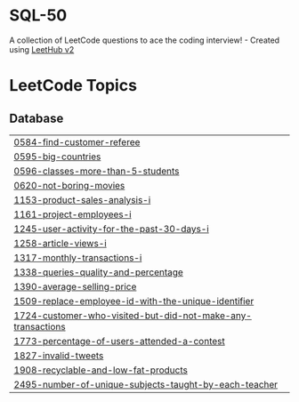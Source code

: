 # SQL-50
A collection of LeetCode questions to ace the coding interview! - Created using [LeetHub v2](https://github.com/arunbhardwaj/LeetHub-2.0)

<!---LeetCode Topics Start-->
# LeetCode Topics
## Database
|  |
| ------- |
| [0584-find-customer-referee](https://github.com/ShroukOuda/SQL-50/tree/master/0584-find-customer-referee) |
| [0595-big-countries](https://github.com/ShroukOuda/SQL-50/tree/master/0595-big-countries) |
| [0596-classes-more-than-5-students](https://github.com/ShroukOuda/SQL-50/tree/master/0596-classes-more-than-5-students) |
| [0620-not-boring-movies](https://github.com/ShroukOuda/SQL-50/tree/master/0620-not-boring-movies) |
| [1153-product-sales-analysis-i](https://github.com/ShroukOuda/SQL-50/tree/master/1153-product-sales-analysis-i) |
| [1161-project-employees-i](https://github.com/ShroukOuda/SQL-50/tree/master/1161-project-employees-i) |
| [1245-user-activity-for-the-past-30-days-i](https://github.com/ShroukOuda/SQL-50/tree/master/1245-user-activity-for-the-past-30-days-i) |
| [1258-article-views-i](https://github.com/ShroukOuda/SQL-50/tree/master/1258-article-views-i) |
| [1317-monthly-transactions-i](https://github.com/ShroukOuda/SQL-50/tree/master/1317-monthly-transactions-i) |
| [1338-queries-quality-and-percentage](https://github.com/ShroukOuda/SQL-50/tree/master/1338-queries-quality-and-percentage) |
| [1390-average-selling-price](https://github.com/ShroukOuda/SQL-50/tree/master/1390-average-selling-price) |
| [1509-replace-employee-id-with-the-unique-identifier](https://github.com/ShroukOuda/SQL-50/tree/master/1509-replace-employee-id-with-the-unique-identifier) |
| [1724-customer-who-visited-but-did-not-make-any-transactions](https://github.com/ShroukOuda/SQL-50/tree/master/1724-customer-who-visited-but-did-not-make-any-transactions) |
| [1773-percentage-of-users-attended-a-contest](https://github.com/ShroukOuda/SQL-50/tree/master/1773-percentage-of-users-attended-a-contest) |
| [1827-invalid-tweets](https://github.com/ShroukOuda/SQL-50/tree/master/1827-invalid-tweets) |
| [1908-recyclable-and-low-fat-products](https://github.com/ShroukOuda/SQL-50/tree/master/1908-recyclable-and-low-fat-products) |
| [2495-number-of-unique-subjects-taught-by-each-teacher](https://github.com/ShroukOuda/SQL-50/tree/master/2495-number-of-unique-subjects-taught-by-each-teacher) |
<!---LeetCode Topics End-->